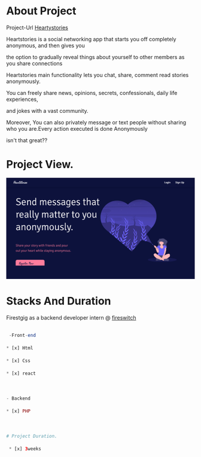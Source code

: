 
# About Project



 Project-Url [Heartystories](https://heartstories.xyz/)



Heartstories  is a social networking app that starts you off completely anonymous, and then gives you 

the option to gradually reveal things about yourself to other members as you share connections



Heartstories main functionality lets you chat, share, comment read stories anonymously.



You can freely share news, opinions, secrets, confessionals, daily life experiences,

and jokes with a vast community. 


Moreover, You can also privately message or text people without sharing who you are.Every action executed  is done Anonymously

isn't that great??

# Project View.

![front-view](/Heartystories.png)

# Stacks And Duration

Firestgig as a backend developer intern @ [fireswitch](https://fireswitch.tech/)

```PHP

 -Front-end 

* [x] Html

* [x] Css

* [x] react



- Backend

* [x] PHP



# Project Duration.

 * [x] 3weeks

 ```



